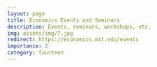 ```yaml
---
layout: page
title: Economics Events and Seminars
description: Events, seminars, workshops, etc.
img: assets/img/7.jpg
redirect: https://economics.mit.edu/events
importance: 2
category: fourteen
---
```

